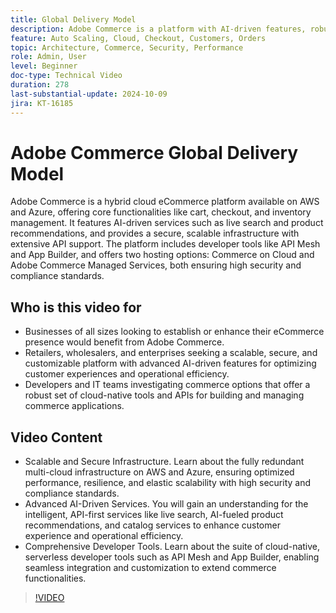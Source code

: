 ```yaml
---
title: Global Delivery Model
description: Adobe Commerce is a platform with AI-driven features, robust APIs, and top security and is available on AWS and Azure with flexible support options.
feature: Auto Scaling, Cloud, Checkout, Customers, Orders
topic: Architecture, Commerce, Security, Performance
role: Admin, User
level: Beginner
doc-type: Technical Video
duration: 278
last-substantial-update: 2024-10-09
jira: KT-16185
---
```


# Adobe Commerce Global Delivery Model

Adobe Commerce is a hybrid cloud eCommerce platform available on AWS and Azure, offering core functionalities like cart, checkout, and inventory management. It features AI-driven services such as live search and product recommendations, and provides a secure, scalable infrastructure with extensive API support. The platform includes developer tools like API Mesh and App Builder, and offers two hosting options: Commerce on Cloud and Adobe Commerce Managed Services, both ensuring high security and compliance standards.

## Who is this video for

- Businesses of all sizes looking to establish or enhance their eCommerce presence would benefit from Adobe Commerce.
- Retailers, wholesalers, and enterprises seeking a scalable, secure, and customizable platform with advanced AI-driven features for optimizing customer experiences and operational efficiency.
- Developers and IT teams investigating commerce options that offer a robust set of cloud-native tools and APIs for building and managing commerce applications.

## Video Content
 
- Scalable and Secure Infrastructure.  Learn about the fully redundant multi-cloud infrastructure on AWS and Azure, ensuring optimized performance, resilience, and elastic scalability with high security and compliance standards.
- Advanced AI-Driven Services. You will gain an understanding for the intelligent, API-first services like live search, AI-fueled product recommendations, and catalog services to enhance customer experience and operational efficiency.
- Comprehensive Developer Tools. Learn about the suite of cloud-native, serverless developer tools such as API Mesh and App Builder, enabling seamless integration and customization to extend commerce functionalities.

>[!VIDEO](https://video.tv.adobe.com/v/3433500?learn=on)
